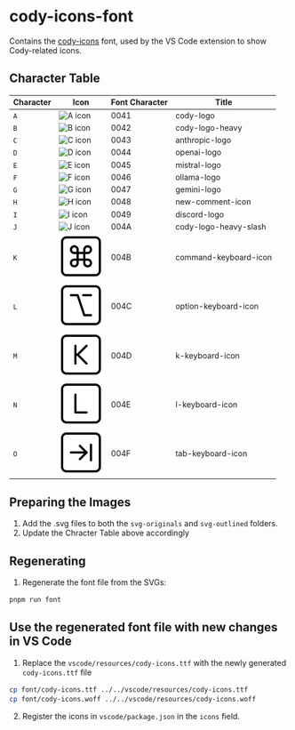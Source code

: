 # cody-icons-font

Contains the [cody-icons](font) font, used by the VS Code extension to show Cody-related icons.

## Character Table

| Character | Icon                           | Font Character | Title                 |
| --------- | ------------------------------ | -------------- | --------------------- |
| `A`       | ![A icon](svg-originals/A.svg) | 0041           | cody-logo             |
| `B`       | ![B icon](svg-originals/B.svg) | 0042           | cody-logo-heavy       |
| `C`       | ![C icon](svg-originals/C.svg) | 0043           | anthropic-logo        |
| `D`       | ![D icon](svg-originals/D.svg) | 0044           | openai-logo           |
| `E`       | ![E icon](svg-originals/E.svg) | 0045           | mistral-logo          |
| `F`       | ![F icon](svg-originals/F.svg) | 0046           | ollama-logo           |
| `G`       | ![G icon](svg-originals/G.svg) | 0047           | gemini-logo           |
| `H`       | ![H icon](svg-originals/H.svg) | 0048           | new-comment-icon      |
| `I`       | ![I icon](svg-originals/I.svg) | 0049           | discord-logo          |
| `J`       | ![J icon](svg-originals/J.svg) | 004A           | cody-logo-heavy-slash |
| `K`       | ![K icon](svg-originals/K.svg) | 004B           | command-keyboard-icon |
| `L`       | ![L icon](svg-originals/L.svg) | 004C           | option-keyboard-icon  |
| `M`       | ![M icon](svg-originals/M.svg) | 004D           | k-keyboard-icon       |
| `N`       | ![N icon](svg-originals/N.svg) | 004E           | l-keyboard-icon       |
| `O`       | ![O icon](svg-originals/O.svg) | 004F           | tab-keyboard-icon     |

## Preparing the Images

1. Add the .svg files to both the `svg-originals` and `svg-outlined` folders.
2. Update the Chracter Table above accordingly

## Regenerating

1. Regenerate the font file from the SVGs:

```sh
pnpm run font
```

## Use the regenerated font file with new changes in VS Code

1. Replace the `vscode/resources/cody-icons.ttf` with the newly generated `cody-icons.ttf` file

```sh
cp font/cody-icons.ttf ../../vscode/resources/cody-icons.ttf
cp font/cody-icons.woff ../../vscode/resources/cody-icons.woff
```

2. Register the icons in `vscode/package.json` in the `icons` field.
